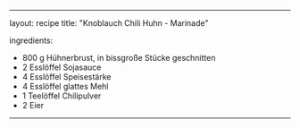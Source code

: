 ---

layout: recipe
title:  "Knoblauch Chili Huhn - Marinade"

ingredients:
- 800 g Hühnerbrust, in bissgroße Stücke geschnitten
- 2 Esslöffel Sojasauce
- 4 Esslöffel Speisestärke
- 4 Esslöffel glattes Mehl
- 1 Teelöffel Chilipulver
- 2 Eier

---